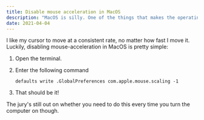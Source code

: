 ```yaml
---
title: Disable mouse acceleration in MacOS
description: "MacOS is silly. One of the things that makes the operating silly is it's insistency on forcing mouse controlls to _accelerate_ before moving across the page. You know the deal: you move your mouse one inch to the left very slowly, and the cursor moves about half way across the screen. But if you shift your mouse to the left incredibly fast, then the cursor will scream across the screen and hit the monitor wall."
date: 2021-04-04
---
```


I like my cursor to move at a consistent rate, no matter how fast I move it. Luckily, disabling mouse-acceleration in MacOS is pretty simple:

1. Open the terminal.
1. Enter the following command

    ```shell
    defaults write .GlobalPreferences com.apple.mouse.scaling -1
    ```

1. That should be it!

The jury's still out on whether you need to do this every time you turn the computer on though.

